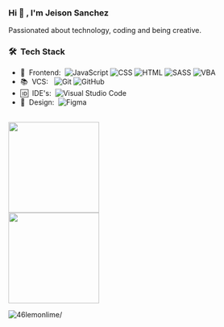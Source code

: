 ### Hi 👋 , I'm Jeison Sanchez

Passionated about technology, coding and being creative.

### 🛠 &nbsp;Tech Stack

- 👀 &nbsp;Frontend:&nbsp;
  ![JavaScript](https://img.shields.io/badge/-JavaScript-0A1A2F?style=flat&logo=javascript)
  ![CSS](https://img.shields.io/badge/CSS3-0A1A2F?style=flat&logo=css3&logoColor=1572B6)
  ![HTML](https://img.shields.io/badge/HTML5-0A1A2F?style=flat&logo=html5&logoColor=E34F26)
  ![SASS](https://img.shields.io/badge/Sass-0A1A2F?style=flat&logo=sass&logoColor=CC6699)
  ![VBA](https://img.shields.io/badge/VBA-0A1A2F?style=flat&logo=microsoft-excel&logoColor=217346)
- 📚 &nbsp;VCS: &nbsp;
  ![Git](https://img.shields.io/badge/-Git-0A1A2F?style=flat&logo=git)
  ![GitHub](https://img.shields.io/badge/-GitHub-0A1A2F?style=flat&logo=github)
- 🆔 &nbsp;IDE's:&nbsp;
  ![Visual Studio Code](https://img.shields.io/badge/-Visual%20Studio%20Code-0A1A2F?style=flat&logo=visual-studio-code&logoColor=007ACC)
- 🎨 &nbsp;Design:&nbsp;
  ![Figma](https://img.shields.io/badge/-Figma-0A1A2F?style=flat&logo=figma)

<br/>

<a href="https://github.com/46lemonlime">
<img height="180em" src="https://github-readme-stats.vercel.app/api?username=46lemonlime&show_icons=true&card_width=400&hide_border=true&title_color=f4f4f4&icon_color=00d8fd&bg_color=0A1A2F&text_color=a3a8c3&hide=contribs" />
</a>
<br />
<a href="https://github.com/46lemonlime">
<img height="180em" src="https://github-readme-stats.vercel.app/api/top-langs/?username=46lemonlime&show_icons=true&card_width=400&hide_border=true&title_color=f4f4f4&icon_color=00d8fd&bg_color=0A1A2F&text_color=a3a8c3&hide=contribs" />
</a>

<p align="left"> <img src=https://komarev.com/ghpvc/?username=46lemonlime alt=46lemonlime/> </p>

